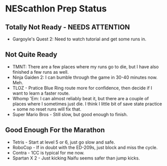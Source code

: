 # NEScathlon Prep Status #

## Totally Not Ready - **NEEDS ATTENTION** ##
* Gargoyle's Quest 2: Need to watch tutorial and get some runs in.

## Not Quite Ready ##
* TMNT: There are a few places where my runs go to die, but I have also finished a few runs as well.
* Ninja Gaiden 2:  I can bumble through the game in 30-40 minutes now. Meh.
* TLOZ - Pratice Blue Ring route more for confidence, then decide if I want to learn a faster route.
* Whomp 'Em: I can almost reliably beat it, but there are a couple of places where I sometimes just die.  I think I little bit of save state practice + some no reset runs will fix that.
* Super Mario Bros - Still slow, but good enough to finish.

## Good Enough For the Marathon ##
* Tetris - Start at level 5 or 6, just go slow and safe.
* RoboCop - If in doubt with the ED-209s, just block and miss the cycle.
* Contra - 1CC is typical for me now.
* Spartan X 2 - Just kicking Naifu seems safer than jump kicks.
